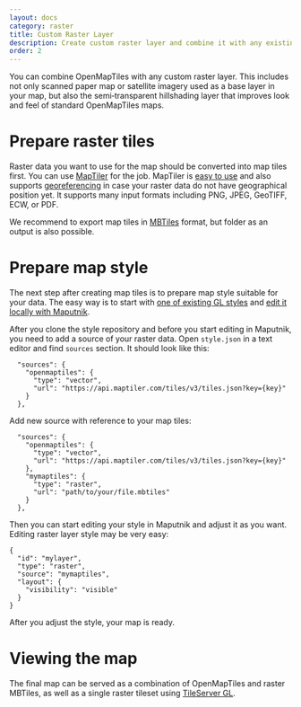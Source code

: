```yaml
---
layout: docs
category: raster
title: Custom Raster Layer
description: Create custom raster layer and combine it with any existing raster map.
order: 2
---
```


You can combine OpenMapTiles with any custom raster layer. This includes not only scanned paper map or satellite imagery used as a base layer in your map, but also the semi&#8209;transparent hillshading layer that improves look and feel of standard OpenMapTiles maps.

# Prepare raster tiles

Raster data you want to use for the map should be converted into map tiles first. You can use [MapTiler](https://www.maptiler.com/) for the job. MapTiler is [easy to use](https://www.maptiler.com/how-to/overlay-image-over-map/) and also supports [georeferencing](https://www.maptiler.com/how-to/georeferencing/) in case your raster data do not have geographical position yet. It supports many input formats including PNG, JPEG, GeoTIFF, ECW, or PDF.

We recommend to export map tiles in [MBTiles](https://www.maptiler.com/how-to/folder-mbtiles/) format, but folder as an output is also possible.

# Prepare map style

The next step after creating map tiles is to prepare map style suitable for your data. The easy way is to start with [one of existing GL styles](/styles/) and [edit it locally with Maputnik](/docs/style/maputnik/).

After you clone the style repository and before you start editing in Maputnik, you need to add a source of your raster data. Open `style.json` in a text editor and find `sources` section. It should look like this:
```
  "sources": {
    "openmaptiles": {
      "type": "vector",
      "url": "https://api.maptiler.com/tiles/v3/tiles.json?key={key}"
    }
  },
```
Add new source with reference to your map tiles:
```
  "sources": {
    "openmaptiles": {
      "type": "vector",
      "url": "https://api.maptiler.com/tiles/v3/tiles.json?key={key}"
    },
    "mymaptiles": {
      "type": "raster",
      "url": "path/to/your/file.mbtiles"
    }
  },
```

Then you can start editing your style in Maputnik and adjust it as you want. Editing raster layer style may be very easy:
```
{
  "id": "mylayer",
  "type": "raster",
  "source": "mymaptiles",
  "layout": {
    "visibility": "visible"
  }
}
```

After you adjust the style, your map is ready.


# Viewing the map

The final map can be served as a combination of OpenMapTiles and raster MBTiles, as well as a single raster tileset using [TileServer GL](/docs/host/tileserver-gl/).
